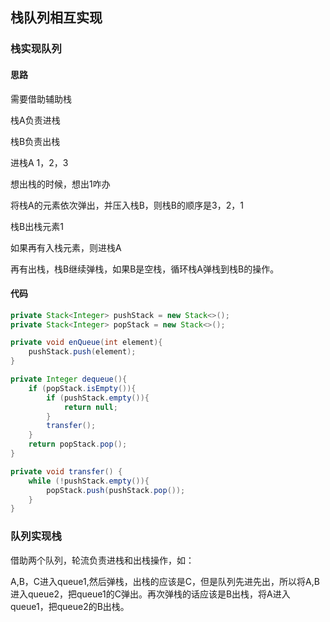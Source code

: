 ## 栈队列相互实现

### 栈实现队列

#### 思路

需要借助辅助栈

栈A负责进栈

栈B负责出栈

进栈A   1，2，3

想出栈的时候，想出1咋办

将栈A的元素依次弹出，并压入栈B，则栈B的顺序是3，2，1

栈B出栈元素1

如果再有入栈元素，则进栈A

再有出栈，栈B继续弹栈，如果B是空栈，循环栈A弹栈到栈B的操作。

#### 代码

```java
private Stack<Integer> pushStack = new Stack<>();
private Stack<Integer> popStack = new Stack<>();

private void enQueue(int element){
    pushStack.push(element);
}

private Integer dequeue(){
    if (popStack.isEmpty()){
        if (pushStack.empty()){
            return null;
        }
        transfer();
    }
    return popStack.pop();
}

private void transfer() {
    while (!pushStack.empty()){
        popStack.push(pushStack.pop());
    }
}
```



### 队列实现栈

借助两个队列，轮流负责进栈和出栈操作，如：

A,B，C进入queue1,然后弹栈，出栈的应该是C，但是队列先进先出，所以将A,B进入queue2，把queue1的C弹出。再次弹栈的话应该是B出栈，将A进入queue1，把queue2的B出栈。